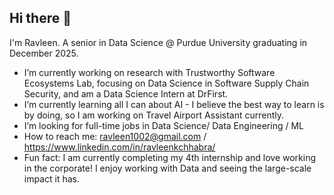 ## Hi there 👋

I'm Ravleen. A senior in Data Science @ Purdue University graduating in December 2025.

- I’m currently working on research with Trustworthy Software Ecosystems Lab, focusing on Data Science in Software Supply Chain Security, and am a Data Science Intern at DrFirst.
- I’m currently learning all I can about AI - I believe the best way to learn is by doing, so I am working on Travel Airport Assistant currently.
- I’m looking for full-time jobs in Data Science/ Data Engineering / ML
- How to reach me: ravleen1002@gmail.com / https://www.linkedin.com/in/ravleenkchhabra/
- Fun fact: I am currently completing my 4th internship and love working in the corporate! I enjoy working with Data and seeing the large-scale impact it has.


